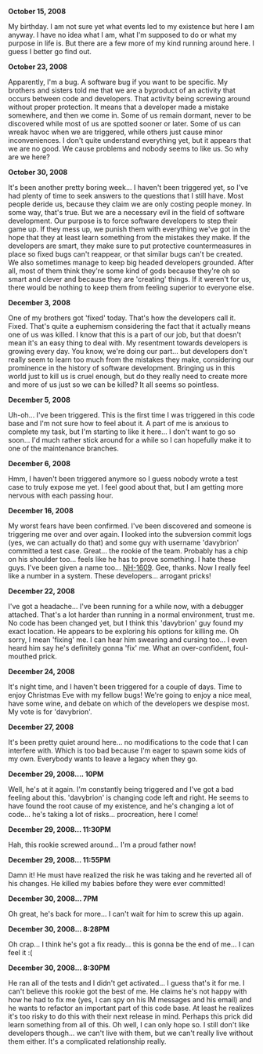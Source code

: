 <p><strong>October 15, 2008</strong></p>

My birthday. I am not sure yet what events led to my existence but here I am anyway.  I have no idea what I am, what I'm supposed to do or what my purpose in life is.  But there are a few more of my kind running around here.  I guess I better go find out.

<p><strong>October 23, 2008</strong></p>

Apparently, I'm a bug.  A software bug if you want to be specific.  My brothers and sisters told me that we are a byproduct of an activity that occurs between code and developers.  That activity being screwing around without proper protection.  It means that a developer made a mistake somewhere, and then we come in.  Some of us remain dormant, never to be discovered while most of us are spotted sooner or later.  Some of us can wreak havoc when we are triggered, while others just cause minor inconveniences.  I don't quite understand everything yet, but it appears that we are no good.  We cause problems and nobody seems to like us.  So why are we here? 

<p><strong>October 30, 2008</strong></p>

It's been another pretty boring week... I haven't been triggered yet, so I've had plenty of time to seek answers to the questions that I still have.  Most people deride us, because they claim we are only costing people money.  In some way, that's true.  But we are a necessary evil in the field of software development.  Our purpose is to force software developers to step their game up.  If they mess up, we punish them with everything we've got in the hope that they at least learn something from the mistakes they make.  If the developers are smart, they make sure to put protective countermeasures in place so fixed bugs can't reappear, or that similar bugs can't be created.  We also sometimes manage to keep big headed developers grounded.  After all, most of them think they're some kind of gods because they're oh so smart and clever and because they are 'creating' things.  If it weren't for us, there would be nothing to keep them from feeling superior to everyone else.

<p><strong>December 3, 2008</strong></p>

One of my brothers got 'fixed' today.  That's how the developers call it.  Fixed.  That's quite a euphemism considering the fact that it actually means one of us was killed.  I know that this is a part of our job, but that doesn't mean it's an easy thing to deal with.  My resentment towards developers is growing every day.  You know, we're doing our part... but developers don't really seem to learn too much from the mistakes they make, considering our prominence in the history of software development.  Bringing us in this world just to kill us is cruel enough, but do they really need to create more and more of us just so we can be killed? It all seems so pointless. 

<p><strong>December 5, 2008</strong></p>

Uh-oh... I've been triggered.  This is the first time I was triggered in this code base and I'm not sure how to feel about it.  A part of me is anxious to complete my task, but I'm starting to like it here... I don't want to go so soon... I'd much rather stick around for a while so I can hopefully make it to one of the maintenance branches.

<p><strong>December 6, 2008</strong></p>

Hmm, I haven't been triggered anymore so I guess nobody wrote a test case to truly expose me yet.  I feel good about that, but I am getting more nervous with each passing hour.

<p><strong>December 16, 2008</strong></p>

My worst fears have been confirmed.  I've been discovered and someone is triggering me over and over again.  I looked into the subversion commit logs (yes, we can actually do that) and some guy with username 'davybrion' committed a test case.   Great... the rookie of the team.  Probably has a chip on his shoulder too... feels like he has to prove something.  I hate these guys.  I've been given a name too... <a href="http://jira.nhibernate.org/browse/NH-1609">NH-1609</a>.  Gee, thanks.  Now I really feel like a number in a system.  These developers... arrogant pricks!

<p><strong>December 22, 2008</strong></p>

I've got a headache... I've been running for a while now, with a debugger attached.  That's a lot harder than running in a normal environment, trust me.  No code has been changed yet, but I think this 'davybrion' guy found my exact location.  He appears to be exploring his options for killing me.  Oh sorry, I mean 'fixing' me. I can hear him swearing and cursing too... I even heard him say he's definitely gonna 'fix' me.  What an over-confident, foul-mouthed prick. 

<p><strong>December 24, 2008</strong></p>

It's night time, and I haven't been triggered for a couple of days.  Time to enjoy Christmas Eve with my fellow bugs!  We're going to enjoy a nice meal, have some wine, and debate on which of the developers we despise most.  My vote is for 'davybrion'.  

<p><strong>December 27, 2008</strong></p>

It's been pretty quiet around here... no modifications to the code that I can interfere with.  Which is too bad because I'm eager to spawn some kids of my own.  Everybody wants to leave a legacy when they go.

<p><strong>December 29, 2008.... 10PM</strong></p>

Well, he's at it again.  I'm constantly being triggered and I've got a bad feeling about this.  'davybrion' is changing code left and right.  He seems to have found the root cause of my existence, and he's changing a lot of code... he's taking a lot of risks... procreation, here I come!

<p><strong>December 29, 2008... 11:30PM</strong></p>

Hah, this rookie screwed around... I'm a proud father now!

<p><strong>December 29, 2008... 11:55PM</strong></p>

Damn it! He must have realized the risk he was taking and he reverted all of his changes.  He killed my babies before they were ever committed!

<p><strong>December 30, 2008... 7PM</strong></p>

Oh great, he's back for more... I can't wait for him to screw this up again.

<p><strong>December 30, 2008... 8:28PM</strong></p>

Oh crap... I think he's got a fix ready... this is gonna be the end of me... I can feel it :(

<p><strong>December 30, 2008... 8:30PM</strong></p>

He ran all of the tests and I didn't get activated... I guess that's it for me.  I can't believe this rookie got the best of me.  He claims he's not happy with how he had to fix me (yes, I can spy on his IM messages and his email) and he wants to refactor an important part of this code base.  At least he realizes it's too risky to do this with their next release in mind.  Perhaps this prick did learn something from all of this.  Oh well, I can only hope so.  I still don't like developers though... we can't live with them, but we can't really live without them either.  It's a complicated relationship really.
